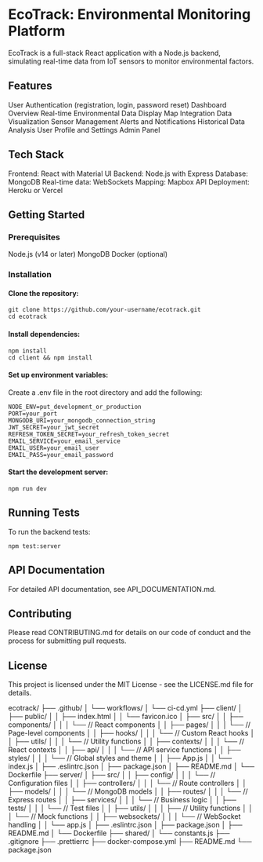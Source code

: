 # EcoTrack: Environmental Monitoring Platform

EcoTrack is a full-stack React application with a Node.js backend, simulating real-time data from IoT sensors to monitor environmental factors.

## Features

User Authentication (registration, login, password reset)
Dashboard Overview
Real-time Environmental Data Display
Map Integration
Data Visualization
Sensor Management
Alerts and Notifications
Historical Data Analysis
User Profile and Settings
Admin Panel

## Tech Stack

Frontend: React with Material UI
Backend: Node.js with Express
Database: MongoDB
Real-time data: WebSockets
Mapping: Mapbox API
Deployment: Heroku or Vercel

## Getting Started

### Prerequisites

Node.js (v14 or later)
MongoDB
Docker (optional)

### Installation

#### Clone the repository:
```
git clone https://github.com/your-username/ecotrack.git
cd ecotrack
```

#### Install dependencies:
```
npm install
cd client && npm install
```

#### Set up environment variables:

Create a .env file in the root directory and add the following:
```
NODE_ENV=put_development_or_production
PORT=your_port
MONGODB_URI=your_mongodb_connection_string
JWT_SECRET=your_jwt_secret
REFRESH_TOKEN_SECRET=your_refresh_token_secret
EMAIL_SERVICE=your_email_service
EMAIL_USER=your_email_user
EMAIL_PASS=your_email_password
```

#### Start the development server:
```
npm run dev
```

## Running Tests

To run the backend tests:
```
npm test:server
```

## API Documentation

For detailed API documentation, see API_DOCUMENTATION.md.

## Contributing

Please read CONTRIBUTING.md for details on our code of conduct and the process for submitting pull requests.

## License

This project is licensed under the MIT License - see the LICENSE.md file for details.




ecotrack/
├── .github/
│   └── workflows/
│       └── ci-cd.yml
├── client/
│   ├── public/
│   │   ├── index.html
│   │   └── favicon.ico
│   ├── src/
│   │   ├── components/
│   │   │   └── // React components
│   │   ├── pages/
│   │   │   └── // Page-level components
│   │   ├── hooks/
│   │   │   └── // Custom React hooks
│   │   ├── utils/
│   │   │   └── // Utility functions
│   │   ├── contexts/
│   │   │   └── // React contexts
│   │   ├── api/
│   │   │   └── // API service functions
│   │   ├── styles/
│   │   │   └── // Global styles and theme
│   │   ├── App.js
│   │   └── index.js
│   ├── .eslintrc.json
│   ├── package.json
│   ├── README.md
│   └── Dockerfile
├── server/
│   ├── src/
│   │   ├── config/
│   │   │   └── // Configuration files
│   │   ├── controllers/
│   │   │   └── // Route controllers
│   │   ├── models/
│   │   │   └── // MongoDB models
│   │   ├── routes/
│   │   │   └── // Express routes
│   │   ├── services/
│   │   │   └── // Business logic
│   │   ├── tests/
│   │   │   └── // Test files
│   │   ├── utils/
│   │   │   ├── // Utility functions
│   │   │   └── // Mock functions
│   │   ├── websockets/
│   │   │   └── // WebSocket handling
│   │   └── app.js
│   ├── .eslintrc.json
│   ├── package.json
│   ├── README.md
│   └── Dockerfile
├── shared/
│   └── constants.js
├── .gitignore
├── .prettierrc
├── docker-compose.yml
├── README.md
└── package.json







